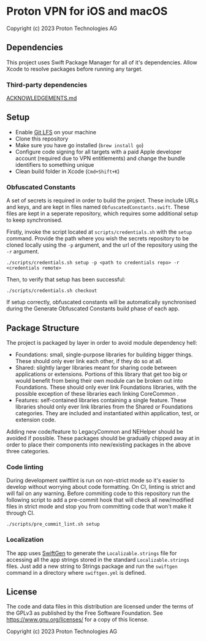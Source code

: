 # Proton VPN for iOS and macOS

Copyright (c) 2023 Proton Technologies AG

## Dependencies

This project uses Swift Package Manager for all of it's dependencies. Allow Xcode to resolve packages before running any target.

### Third-party dependencies

[ACKNOWLEDGEMENTS.md](ACKNOWLEDGEMENTS.md)

## Setup

- Enable [Git LFS](https://git-lfs.github.com) on your machine 
- Clone this repository
- Make sure you have go installed (`brew install go`)
- Configure code signing for all targets with a paid Apple developer account (required due to VPN entitlements) and change the bundle identifiers to something unique
- Clean build folder in Xcode (`Cmd+Shift+K`)

### Obfuscated Constants

A set of secrets is required in order to build the project.
These include URLs and keys, and are kept in files named `ObfuscatedConstants.swift`.
These files are kept in a seperate repository, which requires some additional setup to keep synchronised.

Firstly, invoke the script located at `scripts/credentials.sh` with the `setup` command.
Provide the path where you wish the secrets repository to be cloned locally using the `-p` argument, and the url of the repository using the `-r` argument.
```
./scripts/credentials.sh setup -p <path to credentials repo> -r <credentials remote>
```

Then, to verify that setup has been successful:
```
./scripts/credentials.sh checkout
```

If setup correctly, obfuscated constants will be automatically synchronised during the Generate Obfuscated Constants build phase of each app.

## Package Structure

The project is packaged by layer in order to avoid module dependency hell:
 - Foundations: small, single-purpose libraries for building bigger things. These should only ever link each other, if they do so at all.
 - Shared: slightly larger libraries meant for sharing code between applications or extensions. Portions of this library that get too big or would benefit from being their own module can be broken out into Foundations. These should only ever link Foundations libraries, with the possible exception of these libraries each linking CoreCommon .
 - Features: self-contained libraries containing a single feature. These libraries should only ever link libraries from the Shared or Foundations categories. They are included and instantiated within application, test, or extension code.

Adding new code/feature to LegacyCommon and NEHelper should be avoided if possible.
These packages should be gradually chipped away at in order to place their components into new/existing packages in the above three categories.

### Code linting

During development swiftlint is run on non-strict mode so it's easier to develop without worrying about code formatting. On CI, linting is strict and will fail on any warning. Before commiting code to this repository run the following script to add a pre-commit hook that will check all new/modified files in strict mode and stop you from committing code that won't make it through CI.

`./scripts/pre_commit_lint.sh setup`

### Localization

The app uses [SwiftGen](https://github.com/SwiftGen/SwiftGen) to generate the `Localizable.strings` file for accessing all the app strings stored in the standard `Localizable.strings` files. Just add a new string to Strings package and run the `swiftgen` command in a directory where `swiftgen.yml` is defined.

## License

The code and data files in this distribution are licensed under the terms of the GPLv3 as published by the Free Software Foundation. See <https://www.gnu.org/licenses/> for a copy of this license.

Copyright (c) 2023 Proton Technologies AG
